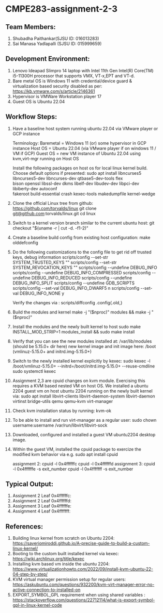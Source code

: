# CMPE283-assignment-2-3
## Team Members:
1. Shubadha Paithankar(SJSU ID: 016013283)
2. Sai Manasa Yadlapalli (SJSU ID: 015999659)

## Development Environment:
  1. Lenovo Ideapad Slimpro 14 laptop with Intel 11th Gen Intel(R) Core(TM) i5-11300H processor that supports VMX, VT-x,EPT and VT-d.
  2. Bare metal OS is Windows 11 with credential/device guard & virtualization based security disabled as per: https://kb.vmware.com/s/article/2146361
  3. Hypervisor is VMWare Workstation player 17
  4. Guest OS is Ubuntu 22.04

## Workflow Steps:
  1. Have a baseline host system running ubuntu 22.04 via VMware player or GCP instance
      
      Terminology:
      Baremetal = Windows 11 (or) some hypervisor in GCP instance
      Host OS   = Ubuntu 22.04 (via VMware player if on windows 11 / VM if GCP)
      Guest OS  = new VM instance of Ubuntu 22.04 using kvm,virt-mgr running on Host OS
      
      Install the following packages on host os for local linux kernel build. Choose default options if presented:
      sudo apt install libncurses5 libncurses5-dev libncurses-dev qtbase5-dev-tools flex \
      bison openssl libssl-dev dkms libelf-dev libudev-dev libpci-dev libiberty-dev autoconf \
      fakeroot build-essential crash kexec-tools makedumpfile kernel-wedge

      
  2. Clone the official Linux tree from github: https://github.com/torvalds/linux
      git clone git@github.com:torvalds/linux.git
      cd linux
  
  3. Switch to a kernel version branch similar to the current ubuntu host:
      git checkout "$(uname -r | cut -d. -f1-2)"
  
  4. Create a baseline build config from existing host configuration:
      make olddefconfig
      
  5. Do the following customizations to the config file to get rid off trusted keys, debug information
      scripts/config --set-str SYSTEM_TRUSTED_KEYS ""
      scripts/config --set-str SYSTEM_REVOCATION_KEYS ""
      scripts/config --undefine DEBUG_INFO
      scripts/config --undefine DEBUG_INFO_COMPRESSED
      scripts/config --undefine DEBUG_INFO_REDUCED
      scripts/config --undefine DEBUG_INFO_SPLIT
      scripts/config --undefine GDB_SCRIPTS
      scripts/config --set-val  DEBUG_INFO_DWARF5     n
      scripts/config --set-val  DEBUG_INFO_NONE       y
      
      Verify the changes via : scripts/diffconfig .config{.old,}
      
  6. Build the modules and kernel
      make -j "($nproc)" modules && make -j "($nproc)"
  
  7. Install the modules and the newly built kernel to host
      sudo make INSTALL_MOD_STRIP=1 modules_install && sudo make install
      
  8. Verify that you can see the new modules installed at: /var/lib/modules (should be 5.15.0+ dir here)
     new kernel image and init image here: /boot  (vmlinuz-5.15.0+ and initrd.img-5.15.0+)
     
  9. Switch to the newly installed kernel explicitly by kexec:
     sudo kexec -l /boot/vmlinuz-5.15.0+ --initrd=/boot/initrd.img-5.15.0+ --reuse-cmdline
     sudo systemctl kexec
  
  10. Assignment 2,3 are cpuid changes on kvm module. Exercising this requires a KVM based nested VM on host OS.
      We installed a ubuntu 2204 guest vm on host ubuntu 2204 running on the newly built kernel via:
      sudo apt install libvirt-clients libvirt-daemon-system libvirt-daemon virtinst bridge-utils qemu qemu-kvm virt-manager
      
  11. Check kvm installation status by running:
      kvm-ok
  
  12. To be able to install and run virt-manager as a regular user:
      sudo chown username:username /var/run/libvirt/libvirt-sock
      
  13. Downloaded, configured and installed a guest VM ubuntu2204 desktop image.
  
  14. Within the guest VM, installed the cpuid package to exercize the modified kvm behavior via e.g.
      sudo apt install cpuid
      
      assignment 2: cpuid -l 0x4ffffffc
                    cpuid -l 0x4ffffffd
      assignment 3: cpuid -l 0x4ffffffe -s exit_number
                    cpuid -l 0x4fffffff -s exit_number


## Typical Output:
1. Assignment 2 Leaf 0x4ffffffc:
2. Assignment 2 Leaf 0x4ffffffd:
3. Assignment 3 Leaf 0x4ffffffe:
4. Assignment 4 Leaf 0x4fffffff:

## References: 
1. Building linux kernel from scratch on Ubuntu 2204: https://saveriomiroddi.github.io/A-precise-guide-to-build-a-custom-linux-kernel/
2. Booting to the custom built installed kernel via kexec: https://wiki.archlinux.org/title/kexec
3. Installing kvm based vm inside the ubuntu 2204: https://www.virtualizationhowto.com/2022/09/install-kvm-ubuntu-22-04-step-by-step/
4. KVM virtual manager permission setup for regular users: https://askubuntu.com/questions/932200/kvm-virt-manager-error-no-active-connection-to-installed-on
5. EXPORT_SYMBOL_GPL requirement when using shared variables : https://stackoverflow.com/questions/22712114/what-is-export-symbol-gpl-in-linux-kernel-code
